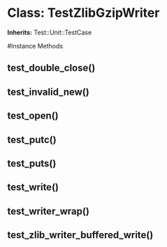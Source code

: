 # Class: TestZlibGzipWriter
**Inherits:** Test::Unit::TestCase
    




#Instance Methods
## test_double_close() [](#method-i-test_double_close)

## test_invalid_new() [](#method-i-test_invalid_new)

## test_open() [](#method-i-test_open)

## test_putc() [](#method-i-test_putc)

## test_puts() [](#method-i-test_puts)

## test_write() [](#method-i-test_write)

## test_writer_wrap() [](#method-i-test_writer_wrap)

## test_zlib_writer_buffered_write() [](#method-i-test_zlib_writer_buffered_write)

